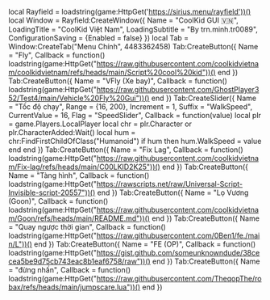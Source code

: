 local Rayfield = loadstring(game:HttpGet('https://sirius.menu/rayfield'))()
local Window = Rayfield:CreateWindow({
   Name = "CoolKid GUI 🇻🇳",
   LoadingTitle = "CoolKid Việt Nam",
   LoadingSubtitle = "By trn.minh.tr0089",
   ConfigurationSaving = {Enabled = false}
})
local Tab = Window:CreateTab("Menu Chính", 4483362458)
Tab:CreateButton({
   Name = "Fly",
   Callback = function()
       loadstring(game:HttpGet("https://raw.githubusercontent.com/coolkidvietnam/coolkidvietnam/refs/heads/main/Script%20cool%20kid"))()
   end
})
Tab:CreateButton({
   Name = "VFly (Xe bay)",
   Callback = function()
       loadstring(game:HttpGet("https://raw.githubusercontent.com/GhostPlayer352/Test4/main/Vehicle%20Fly%20Gui"))()
   end
})
Tab:CreateSlider({
   Name = "Tốc độ chạy",
   Range = {16, 200},
   Increment = 1,
   Suffix = "WalkSpeed",
   CurrentValue = 16,
   Flag = "SpeedSlider",
   Callback = function(value)
       local plr = game.Players.LocalPlayer
       local chr = plr.Character or plr.CharacterAdded:Wait()
       local hum = chr:FindFirstChildOfClass("Humanoid")
       if hum then
           hum.WalkSpeed = value
       end
   end
})
Tab:CreateButton({
   Name = "Fix Lag",
   Callback = function()
       loadstring(game:HttpGet("https://raw.githubusercontent.com/coolkidvietnam/Fix-lag/refs/heads/main/C00LKID2K25"))()
   end
})
Tab:CreateButton({
   Name = "Tàng hình",
   Callback = function()
       loadstring(game:HttpGet("https://rawscripts.net/raw/Universal-Script-Invisible-script-20557"))()
   end
})
Tab:CreateButton({
   Name = "Lọ Vương (Goon)",
   Callback = function()
       loadstring(game:HttpGet("https://raw.githubusercontent.com/coolkidvietnam/Goon/refs/heads/main/README.md"))()
   end
})
Tab:CreateButton({
   Name = "Quay ngược thời gian",
   Callback = function()
       loadstring(game:HttpGet("https://raw.githubusercontent.com/0Ben1/fe./main/L"))()
   end
})
Tab:CreateButton({
   Name = "FE (OP)",
   Callback = function()
       loadstring(game:HttpGet("https://gist.github.com/someunknowndude/38cecea5be9d75cb743eac8b1eaf6758/raw"))()
   end
})
Tab:CreateButton({
   Name = "đừng nhấn",
   Callback = function()
       loadstring(game:HttpGet("https://raw.githubusercontent.com/TheqopThe/robax/refs/heads/main/jumpscare.lua"))()
   end
})
